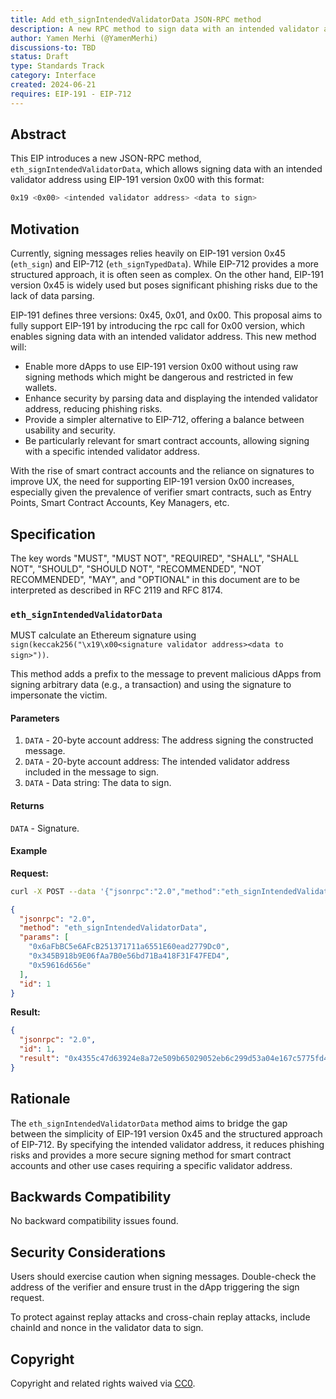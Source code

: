 ```yaml
---
title: Add eth_signIntendedValidatorData JSON-RPC method
description: A new RPC method to sign data with an intended validator address according to EIP-191 version 0x00.
author: Yamen Merhi (@YamenMerhi)
discussions-to: TBD
status: Draft
type: Standards Track
category: Interface
created: 2024-06-21
requires: EIP-191 - EIP-712
---
```


## Abstract

This EIP introduces a new JSON-RPC method, `eth_signIntendedValidatorData`, which allows signing data with an intended validator address using EIP-191 version 0x00 with this format:

```bash
0x19 <0x00> <intended validator address> <data to sign>
```

## Motivation

Currently, signing messages relies heavily on EIP-191 version 0x45 (`eth_sign`) and EIP-712 (`eth_signTypedData`). While EIP-712 provides a more structured approach, it is often seen as complex. On the other hand, EIP-191 version 0x45 is widely used but poses significant phishing risks due to the lack of data parsing.

EIP-191 defines three versions: 0x45, 0x01, and 0x00. This proposal aims to fully support EIP-191 by introducing the rpc call for 0x00 version, which enables signing data with an intended validator address. This new method will:

- Enable more dApps to use EIP-191 version 0x00 without using raw signing methods which might be dangerous and restricted in few wallets.
- Enhance security by parsing data and displaying the intended validator address, reducing phishing risks.
- Provide a simpler alternative to EIP-712, offering a balance between usability and security.
- Be particularly relevant for smart contract accounts, allowing signing with a specific intended validator address.

With the rise of smart contract accounts and the reliance on signatures to improve UX, the need for supporting EIP-191 version 0x00 increases, especially given the prevalence of verifier smart contracts, such as Entry Points, Smart Contract Accounts, Key Managers, etc.

## Specification

The key words "MUST", "MUST NOT", "REQUIRED", "SHALL", "SHALL NOT", "SHOULD", "SHOULD NOT", "RECOMMENDED", "NOT RECOMMENDED", "MAY", and "OPTIONAL" in this document are to be interpreted as described in RFC 2119 and RFC 8174.

### `eth_signIntendedValidatorData`

MUST calculate an Ethereum signature using `sign(keccak256("\x19\x00<signature validator address><data to sign>"))`.

This method adds a prefix to the message to prevent malicious dApps from signing arbitrary data (e.g., a transaction) and using the signature to impersonate the victim.

#### Parameters

1. `DATA` - 20-byte account address: The address signing the constructed message.
2. `DATA` - 20-byte account address: The intended validator address included in the message to sign.
3. `DATA` - Data string: The data to sign.

#### Returns

`DATA` - Signature.

#### Example

**Request:**

```bash
curl -X POST --data '{"jsonrpc":"2.0","method":"eth_signIntendedValidatorData","params":["0x6aFbBC5e6AFcB251371711a6551E60ead2779Dc0", "0x345B918b9E06fAa7B0e56bd71Ba418F31F47FED4", "0x59616d656e"], "id":1}'
```

```json
{
  "jsonrpc": "2.0",
  "method": "eth_signIntendedValidatorData",
  "params": [
    "0x6aFbBC5e6AFcB251371711a6551E60ead2779Dc0",
    "0x345B918b9E06fAa7B0e56bd71Ba418F31F47FED4",
    "0x59616d656e"
  ],
  "id": 1
}
```

**Result:**

```json
{
  "jsonrpc": "2.0",
  "id": 1,
  "result": "0x4355c47d63924e8a72e509b65029052eb6c299d53a04e167c5775fd466751c9d07299936d304c153f6443dfa05f40ff007d72911b6f72307f996231605b915621c"
}
```

## Rationale

The `eth_signIntendedValidatorData` method aims to bridge the gap between the simplicity of EIP-191 version 0x45 and the structured approach of EIP-712. By specifying the intended validator address, it reduces phishing risks and provides a more secure signing method for smart contract accounts and other use cases requiring a specific validator address.

## Backwards Compatibility

No backward compatibility issues found.

## Security Considerations

Users should exercise caution when signing messages. Double-check the address of the verifier and ensure trust in the dApp triggering the sign request.

To protect against replay attacks and cross-chain replay attacks, include chainId and nonce in the validator data to sign.

## Copyright

Copyright and related rights waived via [CC0](../LICENSE.md).
